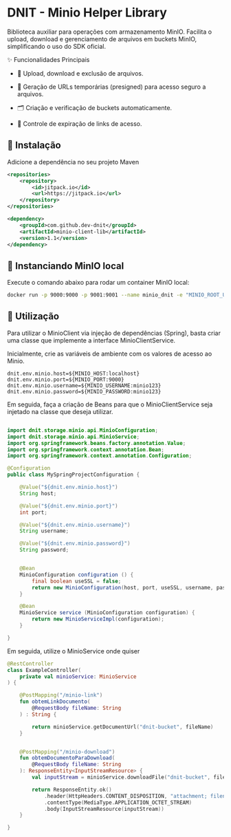 # DNIT - Minio Helper Library

Biblioteca auxiliar para operações com armazenamento MinIO.
Facilita o upload, download e gerenciamento de arquivos em buckets MinIO, simplificando o uso do SDK oficial.

✨ Funcionalidades Principais
- 📄 Upload, download e exclusão de arquivos.

- 🔗 Geração de URLs temporárias (presigned) para acesso seguro a arquivos.

- 🗂️ Criação e verificação de buckets automaticamente.

- 🔐 Controle de expiração de links de acesso.


## 🚀 Instalação

Adicione a dependência no seu projeto Maven
```xml
<repositories>
    <repository>
        <id>jitpack.io</id>
        <url>https://jitpack.io</url>
    </repository>
</repositories>

<dependency>
    <groupId>com.github.dev-dnit</groupId>
    <artifactId>minio-client-lib</artifactId>
    <version>1.1</version>
</dependency>
```

## 🐳 Instanciando MinIO local
Execute o comando abaixo para rodar um container MinIO local:
```bash
docker run -p 9000:9000 -p 9001:9001 --name minio_dnit -e "MINIO_ROOT_USER=minio123" -e "MINIO_ROOT_PASSWORD=minio123" quay.io/minio/minio server /data --console-address ":9001"
```


## 🔧 Utilização
Para utilizar o MinioClient via injeção de dependências (Spring), basta criar uma classe que implemente a interface MinioClientService.

Inicialmente, crie as variáveis de ambiente com os valores de acesso ao Minio.
```properties
dnit.env.minio.host=${MINIO_HOST:localhost}
dnit.env.minio.port=${MINIO_PORT:9000}
dnit.env.minio.username=${MINIO_USERNAME:minio123}
dnit.env.minio.password=${MINIO_PASSWORD:minio123}
```

Em seguida, faça a criação de Beans para que o MinioClientService seja injetado na classe que deseja utilizar.
```java

import dnit.storage.minio.api.MinioConfiguration;
import dnit.storage.minio.api.MinioService;
import org.springframework.beans.factory.annotation.Value;
import org.springframework.context.annotation.Bean;
import org.springframework.context.annotation.Configuration;

@Configuration
public class MySpringProjectConfiguration {

    @Value("${dnit.env.minio.host}")
    String host;

    @Value("${dnit.env.minio.port}")
    int port;

    @Value("${dnit.env.minio.username}")
    String username;

    @Value("${dnit.env.minio.password}")
    String password;


    @Bean
    MinioConfiguration configuration () {
        final boolean useSSL = false;
        return new MinioConfiguration(host, port, useSSL, username, password);
    }

    @Bean
    MinioService service (MinioConfiguration configuration) {
        return new MinioServiceImpl(configuration);
    }

}
```


Em seguida, utilize o MinioService onde quiser
```kotlin
@RestController
class ExampleController(
    private val minioService: MinioService
) {

    @PostMapping("/minio-link")
    fun obtemLinkDocumento(
        @RequestBody fileName: String
    ) : String {

        return minioService.getDocumentUrl("dnit-bucket", fileName)
    }


    @PostMapping("/minio-download")
    fun obtemDocumentoParaDownload(
        @RequestBody fileName: String
    ): ResponseEntity<InputStreamResource> {
        val inputStream = minioService.downloadFile("dnit-bucket", fileName)

        return ResponseEntity.ok()
            .header(HttpHeaders.CONTENT_DISPOSITION, "attachment; filename=\"$fileName\"")
            .contentType(MediaType.APPLICATION_OCTET_STREAM)
            .body(InputStreamResource(inputStream))
    }

}
```